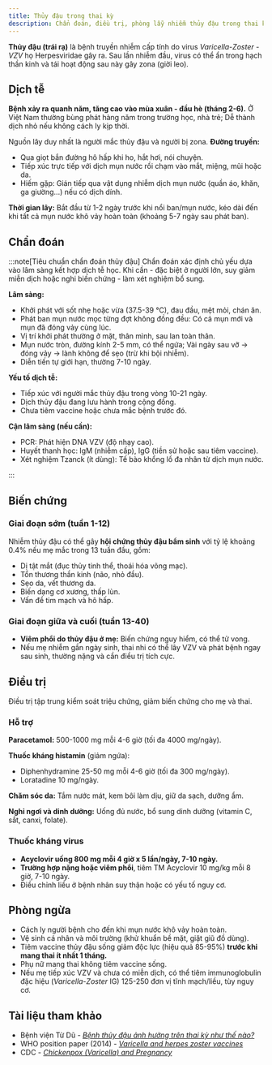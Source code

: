 ```yaml
---
title: Thủy đậu trong thai kỳ
description: Chẩn đoán, điều trị, phòng lẫy nhiễm thủy đậu trong thai kỳ.
---
```


**Thủy đậu (trái rạ)** là bệnh truyền nhiễm cấp tính do virus _Varicella-Zoster - VZV_ họ Herpesviridae gây ra. Sau lần nhiễm đầu, virus có thể ẩn trong hạch thần kinh và tái hoạt động sau này gây zona (giời leo).

## Dịch tễ

**Bệnh xảy ra quanh năm, tăng cao vào mùa xuân - đầu hè (tháng 2-6).** Ở Việt Nam thường bùng phát hàng năm trong trường học, nhà trẻ; Dễ thành dịch nhỏ nếu không cách ly kịp thời.

Nguồn lây duy nhất là người mắc thủy đậu và người bị zona. **Đường truyền:**

- Qua giọt bắn đường hô hấp khi ho, hắt hơi, nói chuyện.
- Tiếp xúc trực tiếp với dịch mụn nước rồi chạm vào mắt, miệng, mũi hoặc da.
- Hiếm gặp: Gián tiếp qua vật dụng nhiễm dịch mụn nước (quần áo, khăn, ga giường...) nếu có dịch dính.

**Thời gian lây:** Bắt đầu từ 1-2 ngày trước khi nổi ban/mụn nước, kéo dài đến khi tất cả mụn nước khô vảy hoàn toàn (khoảng 5-7 ngày sau phát ban).

## Chẩn đoán

:::note[Tiêu chuẩn chẩn đoán thủy đậu]
Chẩn đoán xác định chủ yếu dựa vào lâm sàng kết hợp dịch tễ học. Khi cần - đặc biệt ở người lớn, suy giảm miễn dịch hoặc nghi biến chứng - làm xét nghiệm bổ sung.

**Lâm sàng:**

- Khởi phát với sốt nhẹ hoặc vừa (37.5-39 °C), đau đầu, mệt mỏi, chán ăn.
- Phát ban mụn nước mọc từng đợt không đồng đều: Có cả mụn mới và mụn đã đóng vảy cùng lúc.
- Vị trí khởi phát thường ở mặt, thân mình, sau lan toàn thân.
- Mụn nước tròn, đường kính 2-5 mm, có thể ngứa; Vài ngày sau vỡ → đóng vảy → lành không để sẹo (trừ khi bội nhiễm).
- Diễn tiến tự giới hạn, thường 7-10 ngày.

**Yếu tố dịch tễ:**

- Tiếp xúc với người mắc thủy đậu trong vòng 10-21 ngày.
- Dịch thủy đậu đang lưu hành trong cộng đồng.
- Chưa tiêm vaccine hoặc chưa mắc bệnh trước đó.

**Cận lâm sàng (nếu cần):**

- PCR: Phát hiện DNA VZV (độ nhạy cao).
- Huyết thanh học: IgM (nhiễm cấp), IgG (tiền sử hoặc sau tiêm vaccine).
- Xét nghiệm Tzanck (ít dùng): Tế bào khổng lồ đa nhân từ dịch mụn nước.

:::

## Biến chứng

### Giai đoạn sớm (tuần 1-12)

Nhiễm thủy đậu có thể gây **hội chứng thủy đậu bẩm sinh** với tỷ lệ khoảng 0.4% nếu mẹ mắc trong 13 tuần đầu, gồm:

- Dị tật mắt (đục thủy tinh thể, thoái hóa võng mạc).
- Tổn thương thần kinh (não, nhỏ đầu).
- Sẹo da, vết thương da.
- Biến dạng cơ xương, thấp lùn.
- Vấn đề tim mạch và hô hấp.

### Giai đoạn giữa và cuối (tuần 13-40)

- **Viêm phổi do thủy đậu ở mẹ:** Biến chứng nguy hiểm, có thể tử vong.
- Nếu mẹ nhiễm gần ngày sinh, thai nhi có thể lây VZV và phát bệnh ngay sau sinh, thường nặng và cần điều trị tích cực.

## Điều trị

Điều trị tập trung kiểm soát triệu chứng, giảm biến chứng cho mẹ và thai.

### Hỗ trợ

**Paracetamol:** 500-1000 mg mỗi 4-6 giờ (tối đa 4000 mg/ngày).

**Thuốc kháng histamin** (giảm ngứa):

- Diphenhydramine 25-50 mg mỗi 4-6 giờ (tối đa 300 mg/ngày).
- Loratadine 10 mg/ngày.

**Chăm sóc da:** Tắm nước mát, kem bôi làm dịu, giữ da sạch, dưỡng ẩm.

**Nghỉ ngơi và dinh dưỡng:** Uống đủ nước, bổ sung dinh dưỡng (vitamin C, sắt, canxi, folate).

### Thuốc kháng virus

- **Acyclovir uống 800 mg mỗi 4 giờ x 5 lần/ngày, 7-10 ngày.**
- **Trường hợp nặng hoặc viêm phổi**, tiêm TM Acyclovir 10 mg/kg mỗi 8 giờ, 7-10 ngày.
- Điều chỉnh liều ở bệnh nhân suy thận hoặc có yếu tố nguy cơ.

## Phòng ngừa

- Cách ly người bệnh cho đến khi mụn nước khô vảy hoàn toàn.
- Vệ sinh cá nhân và môi trường (khử khuẩn bề mặt, giặt giũ đồ dùng).
- Tiêm vaccine thủy đậu sống giảm độc lực (hiệu quả 85-95%) **trước khi mang thai ít nhất 1 tháng.**
- Phụ nữ mang thai không tiêm vaccine sống.
- Nếu mẹ tiếp xúc VZV và chưa có miễn dịch, có thể tiêm immunoglobulin đặc hiệu (_Varicella-Zoster_ IG) 125-250 đơn vị tĩnh mạch/liều, tùy nguy cơ.

## Tài liệu tham khảo

- Bệnh viện Từ Dũ - [_Bệnh thủy đậu ảnh hưởng trên thai kỳ như thế nào?_](https://www.tudu.com.vn/vn/y-hoc-thuong-thuc/suc-khoe-phu-nu/lam-me-an-toan/cham-soc-ba-me-mang-thai/benh-thuy-dau-anh-huong-tren-thai-ky-nhu-the-nao/)
- WHO position paper (2014) - [_Varicella and herpes zoster vaccines_](https://www.who.int/publications/i/item/who-wer8925)
- CDC - [_Chickenpox (Varicella) and Pregnancy_](https://www.cdc.gov/pregnancy/infections-chickenpox.html)
